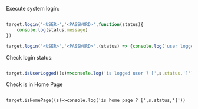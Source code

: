 



Execute system login:

```javascript

target.login('<USER>','<PASSWORD>',function(status){
	console.log(status.message)
})

target.login('<USER>','<PASSWORD>',(status) => {console.log('user logged ? [',status.details.user,']');})


```

Check login status:

```javascript

target.isUserLogged((s)=>console.log('is logged user ? [',s.status,']'))

```

Check is in Home Page

```

target.isHomePage((s)=>console.log('is home page ? [',s.status,']'))

```

